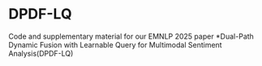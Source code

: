 # DPDF-LQ
Code and supplementary material for our EMNLP 2025 paper *Dual-Path Dynamic Fusion with Learnable Query for Multimodal Sentiment Analysis(DPDF-LQ)
